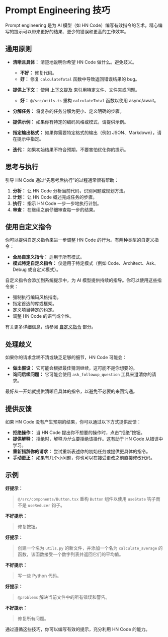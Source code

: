 # Prompt Engineering 技巧

Prompt engineering 是为 AI 模型（如 HN Code）编写有效指令的艺术。精心编写的提示可以带来更好的结果、更少的错误和更高的工作效率。

## 通用原则

- **清晰且具体：** 清楚地说明你希望 HN Code 做什么。避免歧义。

    - **不好：** 修复代码。
    - **好：** 修复 `calculateTotal` 函数中导致返回错误结果的 bug。

- **提供上下文：** 使用 [上下文提及](/basic-usage/context-mentions) 来引用特定文件、文件夹或问题。

    - **好：** `@/src/utils.ts` 重构 `calculateTotal` 函数以使用 async/await。

- **分解任务：** 将复杂的任务分解为更小、定义明确的步骤。

- **提供示例：** 如果你有特定的编码风格或模式，请提供示例。

- **指定输出格式：** 如果你需要特定格式的输出（例如 JSON、Markdown），请在提示中指定。

- **迭代：** 如果初始结果不符合预期，不要害怕优化你的提示。

## 思考与执行

引导 HN Code 通过“先思考后执行”的过程通常很有帮助：

1.  **分析：** 让 HN Code 分析当前代码，识别问题或规划方法。
2.  **计划：** 让 HN Code 概述完成任务的步骤。
3.  **执行：** 指示 HN Code 一步一步地执行计划。
4.  **审查：** 在继续之前仔细审查每一步的结果。

## 使用自定义指令

你可以提供自定义指令来进一步调整 HN Code 的行为。有两种类型的自定义指令：

- **全局自定义指令：** 适用于所有模式。
- **模式特定自定义指令：** 仅适用于特定模式（例如 Code、Architect、Ask、Debug 或自定义模式）。

自定义指令会添加到系统提示中，为 AI 模型提供持续的指导。你可以使用这些指令来：

- 强制执行编码风格指南。
- 指定首选的库或框架。
- 定义项目特定的约定。
- 调整 HN Code 的语气或个性。

有关更多详细信息，请参阅 [自定义指令](/advanced-usage/custom-instructions) 部分。

## 处理歧义

如果你的请求含糊不清或缺乏足够的细节，HN Code 可能会：

- **做出假设：** 它可能会根据最佳猜测继续，这可能不是你想要的。
- **询问后续问题：** 它可能会使用 `ask_followup_question` 工具来澄清你的请求。

最好从一开始就提供清晰且具体的指令，以避免不必要的来回沟通。

## 提供反馈

如果 HN Code 没有产生预期的结果，你可以通过以下方式提供反馈：

- **拒绝操作：** 当 HN Code 提出你不想要的操作时，点击“拒绝”按钮。
- **提供解释：** 拒绝时，解释*为什么*要拒绝该操作。这有助于 HN Code 从错误中学习。
- **重新措辞你的请求：** 尝试重新表述你的初始任务或提供更具体的指令。
- **手动更正：** 如果有几个小问题，你也可以在接受更改之前直接修改代码。

## 示例

**好提示：**

> `@/src/components/Button.tsx` 重构 `Button` 组件以使用 `useState` 钩子而不是 `useReducer` 钩子。

**不好提示：**

> 修复按钮。

**好提示：**

> 创建一个名为 `utils.py` 的新文件，并添加一个名为 `calculate_average` 的函数，该函数接受一个数字列表并返回它们的平均值。

**不好提示：**

> 写一些 Python 代码。

**好提示：**

> `@problems` 解决当前文件中的所有错误和警告。

**不好提示：**

> 修复所有问题。

通过遵循这些技巧，你可以编写有效的提示，充分利用 HN Code 的能力。

